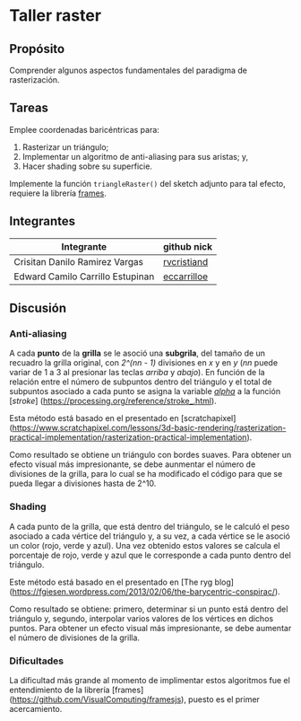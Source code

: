 # Taller raster

## Propósito

Comprender algunos aspectos fundamentales del paradigma de rasterización.

## Tareas

Emplee coordenadas baricéntricas para:

1. Rasterizar un triángulo;
2. Implementar un algoritmo de anti-aliasing para sus aristas; y,
3. Hacer shading sobre su superficie.

Implemente la función ```triangleRaster()``` del sketch adjunto para tal efecto, requiere la librería [frames](https://github.com/VisualComputing/framesjs/releases).

## Integrantes

| Integrante | github nick |
|------------|-------------|
| Crisitan Danilo Ramirez Vargas | [rvcristiand](https://github.com/rvcristiand) |
| Edward Camilo Carrillo Estupinan  | [eccarrilloe](https://github.com/eccarrilloe) |

## Discusión

### Anti-aliasing
A cada **punto** de la **grilla** se le asoció una **subgrila**, del tamaño de un recuadro la grilla original, con *2^(nn - 1)* divisiones en *x* y en *y* (*nn* puede variar de 1 a 3 al presionar las teclas *arriba* y *abajo*). En función de la relación entre el número de subpuntos dentro del triángulo y el total de subpuntos asociado a cada punto se asigna la variable [*alpha*](https://processing.org/reference/alpha_.html) a la función [*stroke*] (https://processing.org/reference/stroke_.html).

Esta método está basado en el presentado en [scratchapixel] (https://www.scratchapixel.com/lessons/3d-basic-rendering/rasterization-practical-implementation/rasterization-practical-implementation).

Como resultado se obtiene un triángulo con bordes suaves. Para obtener un efecto visual más impresionante, se debe aunmentar el número de divisiones de la grilla, para lo cual se ha modificado el código para que se pueda llegar a divisiones hasta de 2^10.

### Shading
A cada punto de la grilla, que está dentro del triángulo, se le calculó el peso asociado a cada vértice del triángulo y, a su vez, a cada vértice  se le asoció un color (rojo, verde y azul). Una vez obtenido estos valores se calcula el porcentaje de rojo, verde y azul que le corresponde a cada punto dentro del triángulo.

Este método está basado en el presentado en [The ryg blog] (https://fgiesen.wordpress.com/2013/02/06/the-barycentric-conspirac/).

Como resultado se obtiene: primero, determinar si un punto está dentro del triángulo y, segundo, interpolar varios valores de los vértices en dichos puntos. Para obtener un efecto visual más impresionante, se debe aumentar el número de divisiones de la grilla.

### Dificultades
La dificultad más grande al momento de implimentar estos algoritmos fue el entendimiento de la librería [frames] (https://github.com/VisualComputing/framesjs), puesto es el primer acercamiento.
